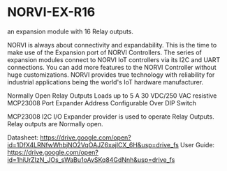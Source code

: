 # NORVI-EX-R16
an expansion module with 16 Relay outputs.

NORVI is always about connectivity and expandability. This is the time to make use of the Expansion port of NORVI Controllers. 
The series of expansion modules connect to NORVI IoT controllers via its I2C and UART connections. 
You can add more features to the NORVI Controller without huge customizations. 
NORVI provides true technology with reliability for industrial applications being the world's IoT hardware manufacturer.

Normally Open Relay Outputs
Loads up to 5 A 30 VDC/250 VAC resistive
MCP23008 Port Expander
Address Configurable Over DIP Switch 

MCP23008 I2C I/O Expander provider is used to operate Relay Outputs. 
Relay outputs are Normally open.

Datasheet:   https://drive.google.com/open?id=1DfX4LRNfwWhbjNO2VqOAJZ6xajlCX_6H&usp=drive_fs
User Guide:  https://drive.google.com/open?id=1hiUrZIzN_JOs_sWaBu1oAvSKq84GdNnh&usp=drive_fs

